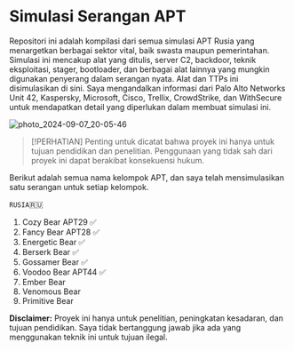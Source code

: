 # Simulasi Serangan APT

Repositori ini adalah kompilasi dari semua simulasi APT Rusia yang menargetkan berbagai sektor vital, baik swasta maupun pemerintahan. Simulasi ini mencakup alat yang ditulis, server C2, backdoor, teknik eksploitasi, stager, bootloader, dan berbagai alat lainnya yang mungkin digunakan penyerang dalam serangan nyata. Alat dan TTPs ini disimulasikan di sini. Saya mengandalkan informasi dari Palo Alto Networks Unit 42, Kaspersky, Microsoft, Cisco, Trellix, CrowdStrike, dan WithSecure untuk mendapatkan detail yang diperlukan dalam membuat simulasi ini.

![photo_2024-09-07_20-05-46](https://github.com/user-attachments/assets/361596c1-5fdc-4f58-b91f-80507feccfd3)

> [!PERHATIAN]
> Penting untuk dicatat bahwa proyek ini hanya untuk tujuan pendidikan dan penelitian. Penggunaan yang tidak sah dari proyek ini dapat berakibat konsekuensi hukum.

Berikut adalah semua nama kelompok APT, dan saya telah mensimulasikan satu serangan untuk setiap kelompok.

`RUSIA`🇷🇺️
1. Cozy Bear APT29   ✅️                                      
2. Fancy Bear APT28  ✅️
3. Energetic Bear    ✅️
4. Berserk Bear      ✅️
5. Gossamer Bear     ✅️
6. Voodoo Bear APT44 ✅️
7. Ember Bear        
8. Venomous Bear     
9. Primitive Bear    

**Disclaimer:** Proyek ini hanya untuk penelitian, peningkatan kesadaran, dan tujuan pendidikan. Saya tidak bertanggung jawab jika ada yang menggunakan teknik ini untuk tujuan ilegal.
